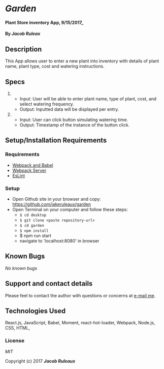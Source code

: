 # _Garden_

#### Plant Store inventory App, 9/15/2017_

#### By _**Jacob Ruleax**_

## Description

This App allows user to enter a new plant into inventory with details of plant name, plant type, cost and watering instructions.

## Specs



1.  * Input: User will be able to enter plant name, type of plant, cost, and select watering frequency.
    * Output: Inputted data will be displayed per entry.

2. * Input: User can click button simulating watering time.
    * Output: Timestamp of the instance of the button click.

## Setup/Installation Requirements

### Requirements


- [Webpack and Babel](https://www.learnhowtoprogram.com/react/react-fundamentals/building-an-environment)
- [Webpack Server](https://www.learnhowtoprogram.com/react/react-fundamentals/building-an-environment-development-server-hot-module-replacement)
- [EsLint](https://www.learnhowtoprogram.com/react/react-fundamentals/building-an-environment-linting)

### Setup

* Open Github site in your browser and copy: https://github.com/jakeruleaux/garden
* Open Terminal on your computer and follow these steps:
  * `$ cd desktop`
  * `$ git clone <paste repository-url>`
  * `$ cd garden`
  * `$ npm install`
  * $ npm run start
  * navigate to 'localhost:8080' in browser


## Known Bugs

_No known bugs_

## Support and contact details

Please feel to contact the author with questions or concerns at [e-mail me](<mailto:jakeruleaux@hotmail.com>).

## Technologies Used

React.js, JavaScript, Babel, Moment, react-hot-loader, Webpack, Node.js, CSS, HTML,

### License

*MIT*

Copyright (c) 2017 **_Jacob Ruleaux_**
